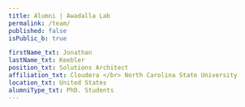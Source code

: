 ```yaml
---
title: Alumni | Awadalla Lab
permalink: /team/
published: false
isPublic_b: true

firstName_txt: Jonathan
lastName_txt: Keebler
position_txt: Solutions Architect
affiliation_txt: Cloudera </br> North Carolina State University
location_txt: United States
alumniType_txt: PhD. Students
---
```

